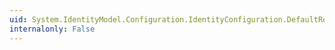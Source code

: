 ```yaml
---
uid: System.IdentityModel.Configuration.IdentityConfiguration.DefaultRevocationMode
internalonly: False
---
```

